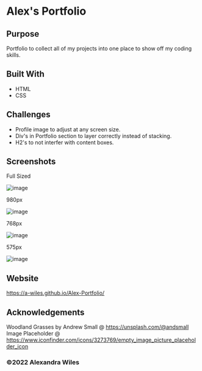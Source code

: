 # Alex's Portfolio

## Purpose
Portfolio to collect all of my projects into one place to show off my coding skills.

## Built With
* HTML
* CSS

## Challenges
* Profile image to adjust at any screen size.
* Div's in Portfolio section to layer correctly instead of stacking.
* H2's to not interfer with content boxes.

## Screenshots
Full Sized

![image](https://user-images.githubusercontent.com/98373402/154829801-160a9215-f3c4-4c00-89c4-f9bca86956c0.png)



980px

![image](https://user-images.githubusercontent.com/98373402/154829933-054c2db1-4c4a-4afb-b131-3cc564f16683.png)



768px

![image](https://user-images.githubusercontent.com/98373402/154829867-3d8251b6-119c-4c00-972f-9ce7c0943ed4.png)



575px

![image](https://user-images.githubusercontent.com/98373402/154829888-ee1d49df-d739-477d-8a89-3d14ecd702e5.png)


## Website
https://a-wiles.github.io/Alex-Portfolio/

## Acknowledgements
Woodland Grasses by Andrew Small @ https://unsplash.com/@andsmall
Image Placeholder @ https://www.iconfinder.com/icons/3273769/empty_image_picture_placeholder_icon

### ©️2022 Alexandra Wiles
